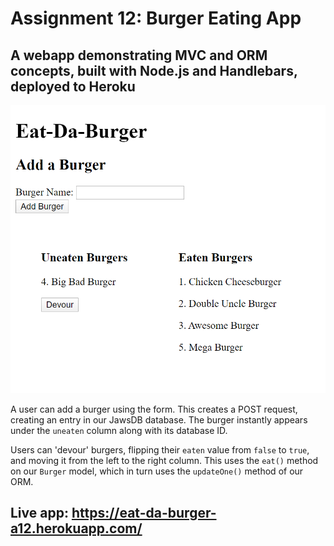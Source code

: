 # Assignment 12: Burger Eating App

## A webapp demonstrating MVC and ORM concepts, built with Node.js and Handlebars, deployed to Heroku

![homepage](images/home.png)

A user can add a burger using the form. This creates a POST request, creating an entry in our JawsDB database. The burger instantly appears under the `uneaten` column along with its database ID.

Users can 'devour' burgers, flipping their `eaten` value from `false` to `true`, and moving it from the left to the right column. This uses the `eat()` method on our `Burger` model, which in turn uses the `updateOne()` method of our ORM.

## Live app: https://eat-da-burger-a12.herokuapp.com/
